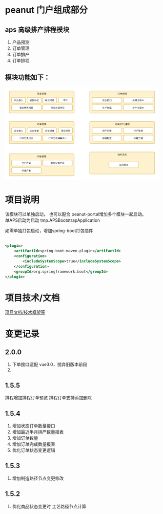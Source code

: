 # peanut 门户组成部分

## aps 高级排产排程模块

1. 产品预测
2. 订单管理
3. 订单排产
4. 订单排程

## 模块功能如下：

![aps_model.png](./doc/image/aps_model.png)

# 项目说明

该模块可以单独启动， 也可以配合 peanut-portal增加多个模块一起启动。  
单APS启动为启动 tmp.APSBootstrapApplication

如需单独打包启动，增加spring-boot打包插件

```xml

<plugin>
    <artifactId>spring-boot-maven-plugin</artifactId>
    <configuration>
        <includeSystemScope>true</includeSystemScope>
    </configuration>
    <groupId>org.springframework.boot</groupId>
</plugin>

```

# 项目技术/文档
[项目文档/技术框架等](https://gitee.com/slsplatform/aps-end/blob/master/README.md)


# 变更记录  

## 2.0.0
1. 下单接口适配 vue3.0，抛弃旧版本前段
2. 

## 1.5.5
排程增加排程订单预览
排程订单支持添加删除

## 1.5.4
1. 增加状态订单数量接口
2. 增加最近半月排产数量报表
3. 增加订单数量
4. 增加订单完成数量报表
5. 优化订单状态变更逻辑

## 1.5.3
1. 增加制造路径节点变更修改

## 1.5.2
1. 优化商品状态变更时 工艺路径节点计算
